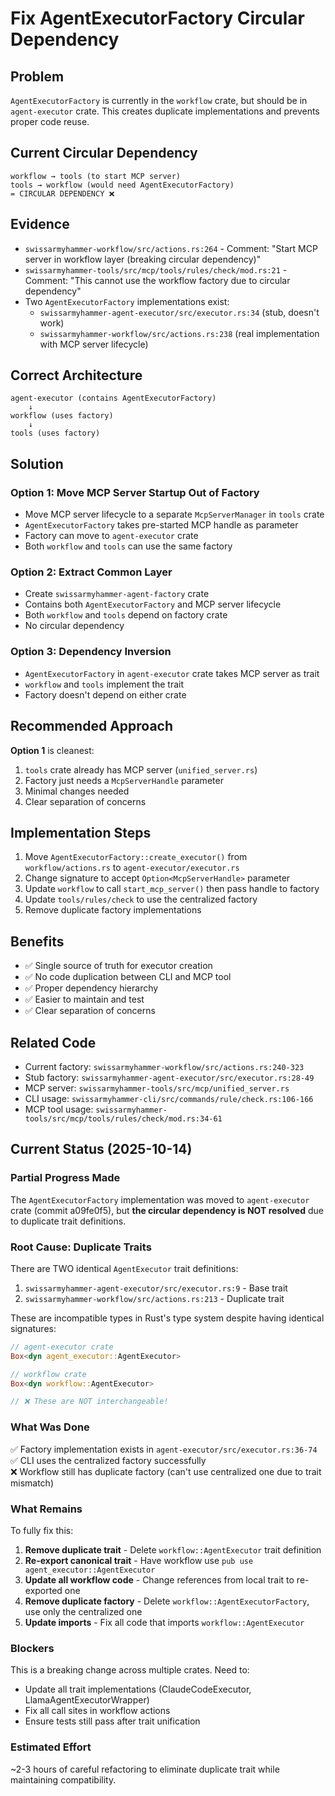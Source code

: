 # Fix AgentExecutorFactory Circular Dependency

## Problem

`AgentExecutorFactory` is currently in the `workflow` crate, but should be in `agent-executor` crate. This creates duplicate implementations and prevents proper code reuse.

## Current Circular Dependency

```
workflow → tools (to start MCP server)
tools → workflow (would need AgentExecutorFactory)
= CIRCULAR DEPENDENCY ❌
```

## Evidence

- `swissarmyhammer-workflow/src/actions.rs:264` - Comment: "Start MCP server in workflow layer (breaking circular dependency)"
- `swissarmyhammer-tools/src/mcp/tools/rules/check/mod.rs:21` - Comment: "This cannot use the workflow factory due to circular dependency"
- Two `AgentExecutorFactory` implementations exist:
  - `swissarmyhammer-agent-executor/src/executor.rs:34` (stub, doesn't work)
  - `swissarmyhammer-workflow/src/actions.rs:238` (real implementation with MCP server lifecycle)

## Correct Architecture

```
agent-executor (contains AgentExecutorFactory)
    ↓
workflow (uses factory)
    ↓
tools (uses factory)
```

## Solution

### Option 1: Move MCP Server Startup Out of Factory
- Move MCP server lifecycle to a separate `McpServerManager` in `tools` crate
- `AgentExecutorFactory` takes pre-started MCP handle as parameter
- Factory can move to `agent-executor` crate
- Both `workflow` and `tools` can use the same factory

### Option 2: Extract Common Layer
- Create `swissarmyhammer-agent-factory` crate
- Contains both `AgentExecutorFactory` and MCP server lifecycle
- Both `workflow` and `tools` depend on factory crate
- No circular dependency

### Option 3: Dependency Inversion
- `AgentExecutorFactory` in `agent-executor` crate takes MCP server as trait
- `workflow` and `tools` implement the trait
- Factory doesn't depend on either crate

## Recommended Approach

**Option 1** is cleanest:
1. `tools` crate already has MCP server (`unified_server.rs`)
2. Factory just needs a `McpServerHandle` parameter
3. Minimal changes needed
4. Clear separation of concerns

## Implementation Steps

1. Move `AgentExecutorFactory::create_executor()` from `workflow/actions.rs` to `agent-executor/executor.rs`
2. Change signature to accept `Option<McpServerHandle>` parameter
3. Update `workflow` to call `start_mcp_server()` then pass handle to factory
4. Update `tools/rules/check` to use the centralized factory
5. Remove duplicate factory implementations

## Benefits

- ✅ Single source of truth for executor creation
- ✅ No code duplication between CLI and MCP tool
- ✅ Proper dependency hierarchy
- ✅ Easier to maintain and test
- ✅ Clear separation of concerns

## Related Code

- Current factory: `swissarmyhammer-workflow/src/actions.rs:240-323`
- Stub factory: `swissarmyhammer-agent-executor/src/executor.rs:28-49`
- MCP server: `swissarmyhammer-tools/src/mcp/unified_server.rs`
- CLI usage: `swissarmyhammer-cli/src/commands/rule/check.rs:106-166`
- MCP tool usage: `swissarmyhammer-tools/src/mcp/tools/rules/check/mod.rs:34-61`



## Current Status (2025-10-14)

### Partial Progress Made

The `AgentExecutorFactory` implementation was moved to `agent-executor` crate (commit a09fe0f5), but **the circular dependency is NOT resolved** due to duplicate trait definitions.

### Root Cause: Duplicate Traits

There are TWO identical `AgentExecutor` trait definitions:

1. `swissarmyhammer-agent-executor/src/executor.rs:9` - Base trait
2. `swissarmyhammer-workflow/src/actions.rs:213` - Duplicate trait

These are incompatible types in Rust's type system despite having identical signatures:
```rust
// agent-executor crate
Box<dyn agent_executor::AgentExecutor>  

// workflow crate  
Box<dyn workflow::AgentExecutor>

// ❌ These are NOT interchangeable!
```

### What Was Done

✅ Factory implementation exists in `agent-executor/src/executor.rs:36-74`
✅ CLI uses the centralized factory successfully  
❌ Workflow still has duplicate factory (can't use centralized one due to trait mismatch)

### What Remains

To fully fix this:

1. **Remove duplicate trait** - Delete `workflow::AgentExecutor` trait definition
2. **Re-export canonical trait** - Have workflow use `pub use agent_executor::AgentExecutor`
3. **Update all workflow code** - Change references from local trait to re-exported one
4. **Remove duplicate factory** - Delete `workflow::AgentExecutorFactory`, use only the centralized one
5. **Update imports** - Fix all code that imports `workflow::AgentExecutor`

### Blockers

This is a breaking change across multiple crates. Need to:
- Update all trait implementations (ClaudeCodeExecutor, LlamaAgentExecutorWrapper)  
- Fix all call sites in workflow actions
- Ensure tests still pass after trait unification

### Estimated Effort

~2-3 hours of careful refactoring to eliminate duplicate trait while maintaining compatibility.
